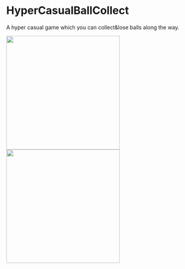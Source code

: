 # HyperCasualBallCollect
A hyper casual game which you can collect&lose balls along the way.

<img src="https://user-images.githubusercontent.com/79334889/184171497-e1d60855-dcdc-43f7-848c-ff1927ac9853.PNG" width="300"/> <img src="https://user-images.githubusercontent.com/79334889/184172792-b86f20ae-3b0f-42d5-a031-b7a512a38c52.png" width="300"/>
